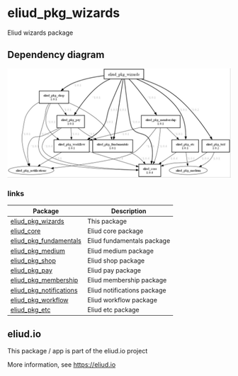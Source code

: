 # eliud_pkg_wizards

Eliud wizards package

## Dependency diagram

![Dependency diagram](https://github.com/eliudio/eliud_pkg_wizards/raw/main/depends.jpg)

### links
|Package                                                                    |Description                                            |
|---------------------------------------------------------------------------|-------------------------------------------------------|
|[eliud_pkg_wizards](https://pub.dev/packages/eliud_pkg_wizards)            | This package                                          |
|[eliud_core](https://pub.dev/packages/eliud_core)                          | Eliud core package                                    |
|[eliud_pkg_fundamentals](https://pub.dev/packages/eliud_pkg_fundamentals)  | Eliud fundamentals package                            |
|[eliud_pkg_medium](https://pub.dev/packages/eliud_pkg_medium)              | Eliud medium package                                  |
|[eliud_pkg_shop](https://pub.dev/packages/eliud_pkg_shop)                  | Eliud shop package                                    |
|[eliud_pkg_pay](https://pub.dev/packages/eliud_pkg_pay)                    | Eliud pay package                                     |
|[eliud_pkg_membership](https://pub.dev/packages/eliud_pkg_membership)      | Eliud membership package                              |
|[eliud_pkg_notifications](https://pub.dev/packages/eliud_pkg_notifications)| Eliud notifications package                           |
|[eliud_pkg_workflow](https://pub.dev/packages/eliud_pkg_workflow)          | Eliud workflow package                                |
|[eliud_pkg_etc](https://pub.dev/packages/eliud_pkg_etc)                    | Eliud etc package                                     |

## eliud.io

This package / app is part of the eliud.io project

More information, see https://eliud.io
